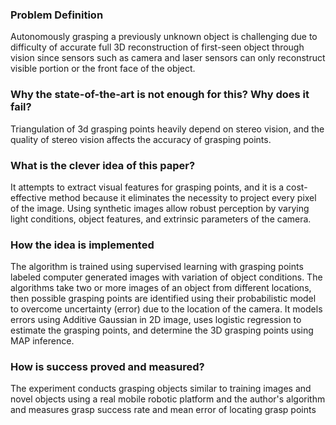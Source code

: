 
### Problem Definition
Autonomously grasping a previously unknown object is challenging due to difficulty of accurate full 3D reconstruction of first-seen object through vision since sensors such as camera and laser sensors can only reconstruct visible portion or the front face of the object. 

### Why the state-of-the-art is not enough for this? Why does it fail?
Triangulation of 3d grasping points heavily depend on stereo vision, and the quality of stereo vision affects the accuracy of grasping points. 

### What is the clever idea of this paper?
It attempts to extract visual features for grasping points, and it is a cost-effective method because it eliminates the necessity to project every pixel of the image.  Using synthetic images allow robust perception by varying light conditions, object features, and extrinsic parameters of the camera.

### How the idea is implemented
The algorithm is trained using supervised learning with grasping points labeled computer generated images with variation of object conditions. The algorithms take two or more images of an object from different locations, then possible grasping points are identified using their probabilistic model to overcome uncertainty (error) due to the location of the camera. It models errors using Additive Gaussian in 2D image, uses logistic regression to estimate the grasping points, and determine the 3D grasping points using MAP inference.


###  How is success proved and measured?
The experiment conducts grasping objects similar to training images and novel objects using a real mobile robotic platform and the author's algorithm and measures grasp success rate and mean error of locating grasp points  